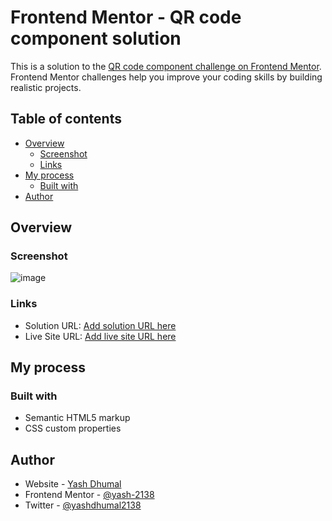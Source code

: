 # Frontend Mentor - QR code component solution

This is a solution to the [QR code component challenge on Frontend Mentor](https://www.frontendmentor.io/challenges/qr-code-component-iux_sIO_H). Frontend Mentor challenges help you improve your coding skills by building realistic projects. 

## Table of contents

- [Overview](#overview)
  - [Screenshot](#screenshot)
  - [Links](#links)
- [My process](#my-process)
  - [Built with](#built-with)
- [Author](#author)



## Overview

### Screenshot

![image](https://user-images.githubusercontent.com/98548749/188326283-9dee4c0f-f633-4e59-b04e-0c3d6bd0d06f.png)

### Links

- Solution URL: [Add solution URL here](https://github.com/yash-2138/FrontendMentor-QR-code-component)
- Live Site URL: [Add live site URL here](https://yash-2138.github.io/FrontendMentor-QR-code-component/)

## My process

### Built with

- Semantic HTML5 markup
- CSS custom properties

## Author

- Website - [Yash Dhumal](https://github.com/yash-2138/)
- Frontend Mentor - [@yash-2138](https://www.frontendmentor.io/profile/yash-2138)
- Twitter - [@yashdhumal2138](https://twitter.com/YashDhumal2138)
